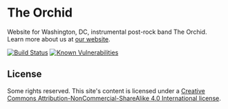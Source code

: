 # The Orchid

Website for Washington, DC, instrumental post-rock band The Orchid. Learn more about us at [our website](https://whoistheorchid.com).

[![Build Status](https://img.shields.io/travis/jgarber623/whoistheorchid.com/master.svg?label=build%20status)](https://travis-ci.org/jgarber623/whoistheorchid.com)
[![Known Vulnerabilities](https://snyk.io/test/github/jgarber623/whoistheorchid.com/badge.svg)](https://snyk.io/test/github/jgarber623/whoistheorchid.com)

## License

Some rights reserved. This site's content is licensed under a [Creative Commons Attribution-NonCommercial-ShareAlike 4.0 International license](http://creativecommons.org/licenses/by-nc-sa/4.0/).
